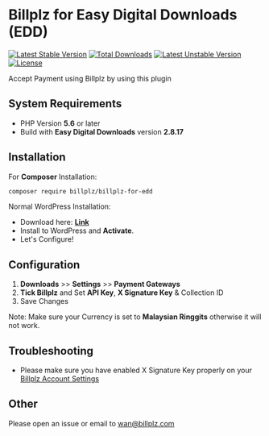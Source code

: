 # Billplz for Easy Digital Downloads (EDD)
[![Latest Stable Version](https://poser.pugx.org/billplz/billplz-for-edd/version)](https://packagist.org/packages/billplz/billplz-for-edd)
[![Total Downloads](https://poser.pugx.org/billplz/billplz-for-edd/downloads)](https://packagist.org/packages/billplz/billplz-for-edd)
[![Latest Unstable Version](https://poser.pugx.org/billplz/billplz-for-edd/v/unstable)](//packagist.org/packages/billplz/billplz-for-edd)
[![License](https://poser.pugx.org/billplz/billplz-for-edd/license)](https://packagist.org/packages/billplz/billplz-for-edd)

Accept Payment using Billplz by using this plugin

## System Requirements
* PHP Version **5.6** or later
* Build with **Easy Digital Downloads** version **2.8.17**

## Installation

For **Composer** Installation:
```bash
composer require billplz/billplz-for-edd 
```

Normal WordPress Installation:

* Download here: [**Link**](https://github.com/billplz/Billplz-for-EDD/archive/master.zip)
* Install to WordPress and **Activate**.
* Let's Configure!

## Configuration

1. **Downloads** >> **Settings** >> **Payment Gateways**
2. **Tick Billplz** and Set **API Key**, **X Signature Key** & Collection ID
3. Save Changes

Note: Make sure your Currency is set to **Malaysian Ringgits** otherwise it will not work.

## Troubleshooting

* Please make sure you have enabled X Signature Key properly on your [Billplz Account Settings](https://www.billplz.com/enterprise/setting)

## Other

Please open an issue or email to wan@billplz.com
